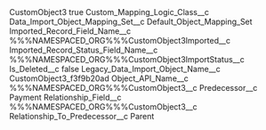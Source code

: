 <?xml version="1.0" encoding="UTF-8"?>
<CustomMetadata xmlns="http://soap.sforce.com/2006/04/metadata" xmlns:xsi="http://www.w3.org/2001/XMLSchema-instance" xmlns:xsd="http://www.w3.org/2001/XMLSchema">
    <label>CustomObject3</label>
    <protected>true</protected>
    <values>
        <field>Custom_Mapping_Logic_Class__c</field>
        <value xsi:nil="true"/>
    </values>
    <values>
        <field>Data_Import_Object_Mapping_Set__c</field>
        <value xsi:type="xsd:string">Default_Object_Mapping_Set</value>
    </values>
    <values>
        <field>Imported_Record_Field_Name__c</field>
        <value xsi:type="xsd:string">%%%NAMESPACED_ORG%%%CustomObject3Imported__c</value>
    </values>
    <values>
        <field>Imported_Record_Status_Field_Name__c</field>
        <value xsi:type="xsd:string">%%%NAMESPACED_ORG%%%CustomObject3ImportStatus__c</value>
    </values>
    <values>
        <field>Is_Deleted__c</field>
        <value xsi:type="xsd:boolean">false</value>
    </values>
    <values>
        <field>Legacy_Data_Import_Object_Name__c</field>
        <value xsi:type="xsd:string">CustomObject3_f3f9b20ad</value>
    </values>
    <values>
        <field>Object_API_Name__c</field>
        <value xsi:type="xsd:string">%%%NAMESPACED_ORG%%%CustomObject3__c</value>
    </values>
    <values>
        <field>Predecessor__c</field>
        <value xsi:type="xsd:string">Payment</value>
    </values>
    <values>
        <field>Relationship_Field__c</field>
        <value xsi:type="xsd:string">%%%NAMESPACED_ORG%%%CustomObject3__c</value>
    </values>
    <values>
        <field>Relationship_To_Predecessor__c</field>
        <value xsi:type="xsd:string">Parent</value>
    </values>
</CustomMetadata>

